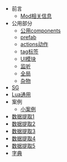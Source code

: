 - 前言
  * [Mod相关信息](/README)
- 公用部分
  * [公用components](/components/index)
  * [prefab](/components/prefab)
  * [actions动作](/actions/index)
  * [tag标签](/lins/tag)
  * [UI模块](/lins/ui)
  * [监听](/lins/jianting)
  * [全局](/lins/quanju)
  * [杂物](/lins/zawu)
- [SG](sg/rwdz)
- [Lua通用](/lua/index)
- 案例
  * [小案例](anli/smallAn)
- [数据提取1](xiazai/tq1)
- [数据提取2](xiazai/tq2)
- [数据提取3](xiazai/tq3)
- [数据提取4](xiazai/tq4)
- [数据提取5](xiazai/tq5)
- [字典](xiazai/tq6)
